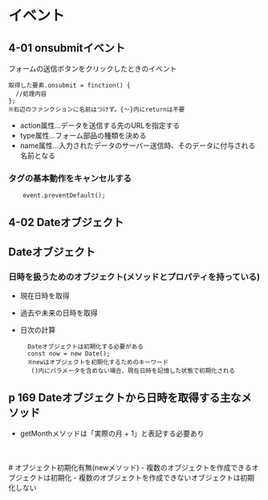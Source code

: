 # イベント
## 4-01 onsubmitイベント
フォームの送信ボタンをクリックしたときのイベント

    取得した要素.onsubmit = finction() {
      //処理内容
    };
    ※右辺のファンクションに名前はつけず。{～}内にreturnは不要

- action属性…データを送信する先のURLを指定する
- type属性…フォーム部品の種類を決める
- name属性…入力されたデータのサーバー送信時、そのデータに付与される名前となる

### タグの基本動作をキャンセルする
        event.preventDefault();


## 4-02 Dateオブジェクト
## Dateオブジェクト
### 日時を扱うためのオブジェクト(メソッドとプロパティを持っている)
- 現在日時を取得
- 過去や未来の日時を取得
- 日次の計算

        Dateオブジェクトは初期化する必要がある
        const now = new Date();
        ※newはオブジェクトを初期化するためのキーワード
         ()内にパラメータを含めない場合、現在日時を記憶した状態で初期化される

## p 169 Dateオブジェクトから日時を取得する主なメソッド
- getMonthメソッドは「実際の月 + 1」と表記する必要あり

<br>
<br>
# オブジェクト初期化有無(newメソッド)
- 複数のオブジェクトを作成できるオブジェクトは初期化
- 複数のオブジェクトを作成できないオブジェクトは初期化しない
